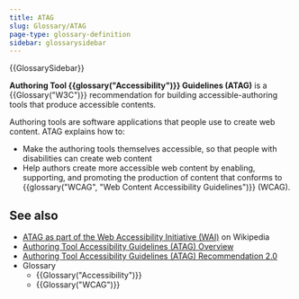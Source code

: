 ```yaml
---
title: ATAG
slug: Glossary/ATAG
page-type: glossary-definition
sidebar: glossarysidebar
---
```


{{GlossarySidebar}}

**Authoring Tool {{glossary("Accessibility")}} Guidelines (ATAG)** is a {{Glossary("W3C")}} recommendation for building accessible-authoring tools that produce accessible contents.

Authoring tools are software applications that people use to create web content. ATAG explains how to:

- Make the authoring tools themselves accessible, so that people with disabilities can create web content
- Help authors create more accessible web content by enabling, supporting, and promoting the production of content that conforms to {{glossary("WCAG", "Web Content Accessibility Guidelines")}} (WCAG).

## See also

- [ATAG as part of the Web Accessibility Initiative (WAI)](<https://en.wikipedia.org/wiki/Web_Accessibility_Initiative#Authoring_Tool_Accessibility_Guidelines_(ATAG)>) on Wikipedia
- [Authoring Tool Accessibility Guidelines (ATAG) Overview](https://www.w3.org/WAI/standards-guidelines/atag/)
- [Authoring Tool Accessibility Guidelines (ATAG) Recommendation 2.0](https://www.w3.org/TR/ATAG20/)
- Glossary
  - {{Glossary("Accessibility")}}
  - {{Glossary("WCAG")}}

